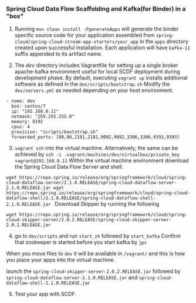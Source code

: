 ### Spring Cloud Data Flow Scaffolding and Kafka(for Binder) in a "box"

1. Running `mvn clean install -PgenerateApps` will generate the binder specific source code for your application assembled from 
`spring-cloud/spring-cloud-stream-app-starters/your_app` in the `apps` directory created upon successful installation.
Each application will have `kafka-11` suffix appended to its artifact name.

2. The _dev_ directory includes Vagrantfile for setting up a single broker apache-kafka environment useful for 
local SCDF deployment during development phase. By default, executing `vagrant up` 
installs additional software as defined in the `dev/scripts/bootstrap.sh` 
Modify the `dev/servers.yml` as needed depending on your host environment.

```
- name: dev
  box: centos/7
  ip: "192.168.0.11"
  netmask: "255.255.255.0"
  memory: 8192
  cpus: 4
  provision: "scripts/bootstrap.sh"
  forwarded_ports: [80,80,2181,2181,9092,9092,3306,3306,9393,9393]
```

3. `vagrant ssh` into the virtual machine. 
Alternatively, the same can be achieved by `ssh -i .vagrant/machines/dev/virtualbox/private_key vagrant@192.168.0.11`
Within the virtual machine environment download the Spring Cloud Data Flow Server and shell.   

`wget https://repo.spring.io/release/org/springframework/cloud/spring-cloud-dataflow-server/2.1.0.RELEASE/spring-cloud-dataflow-server-2.1.0.RELEASE.jar
wget https://repo.spring.io/release/org/springframework/cloud/spring-cloud-dataflow-shell/2.1.0.RELEASE/spring-cloud-dataflow-shell-2.1.0.RELEASE.jar
`
Download Skipper by running the following 

`wget https://repo.spring.io/release/org/springframework/cloud/spring-cloud-skipper-server/2.0.2.RELEASE/spring-cloud-skipper-server-2.0.2.RELEASE.jar`


4. go to `dev/scripts` and run `start_zk` followed by `start_kafka`
Confirm that zookeeper is started before you start kafka by `jps`

When you move files to `dev` it will be available in `/vagrant/` and this is how you place your apps into the virtual machine.

launch the `spring-cloud-skipper-server-2.0.2.RELEASE.jar` followed by `spring-cloud-dataflow-server-2.1.0.RELEASE.jar` 
and `spring-cloud-dataflow-shell-2.1.0.RELEASE.jar`

5. Test your app with SCDF.

